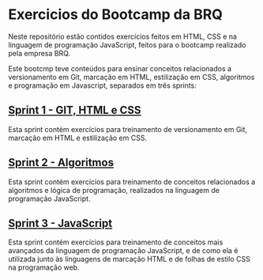 # Exercicios do Bootcamp da BRQ
Neste repositório estão contidos exercícios feitos em HTML, CSS e na linguagem de programação JavaScript, feitos para o bootcamp realizado pela empresa BRQ.

Este bootcmp teve conteúdos para ensinar conceitos relacionados a versionamento em Git, marcação em HTML, estilização em CSS, algoritmos e programação em Javascript, separados em três sprints:

## [Sprint 1 - GIT, HTML e CSS](Sprint1)
Esta sprint contém exercícios para treinamento de versionamento em Git, marcação em HTML e estilização em CSS.
## [Sprint 2 - Algoritmos](Sprint2)
Esta sprint contém exercícios para treinamento de conceitos relacionados a algoritmos e lógica de programação, realizados na linguagem de programação JavaScript.
## [Sprint 3 - JavaScript](Sprint3)
Esta sprint contém exercícios para treinamento de conceitos mais avançados da linguagem de programação JavaScript, e de como ela é utilizada junto às linguagens de marcação HTML e de folhas de estilo CSS na programação web.
